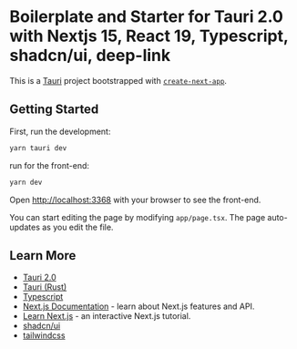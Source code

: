 # Boilerplate and Starter for Tauri 2.0 with Nextjs 15, React 19, Typescript, shadcn/ui, deep-link

This is a [Tauri](https://v2.tauri.app/) project bootstrapped with [`create-next-app`](https://nextjs.org/docs/app/api-reference/cli/create-next-app).

## Getting Started

First, run the development:

```bash
yarn tauri dev
```

run for the front-end:

```bash
yarn dev
```

Open [http://localhost:3368](http://localhost:3368) with your browser to see the front-end.

You can start editing the page by modifying `app/page.tsx`. The page auto-updates as you edit the file.

## Learn More

- [Tauri 2.0](https://v2.tauri.app/)
- [Tauri (Rust)](https://docs.rs/tauri/latest/tauri/)
- [Typescript](https://www.typescriptlang.org/)
- [Next.js Documentation](https://nextjs.org/docs) - learn about Next.js features and API.
- [Learn Next.js](https://nextjs.org/learn) - an interactive Next.js tutorial.
- [shadcn/ui](https://ui.shadcn.com)
- [tailwindcss](https://tailwindcss.com/)

